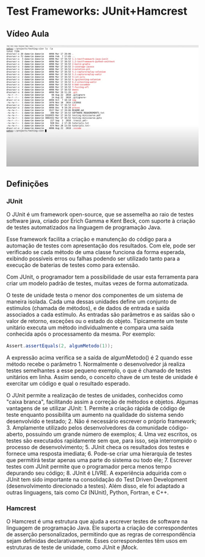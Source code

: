 # Test Frameworks: JUnit+Hamcrest

## Vídeo Aula 
[![Test Frameworks: JUnit+Hamcrest](ytpic.jpg)](https://youtu.be/GeQGAlpsUTk "Test Frameworks: JUnit+Hamcrest")

## Definições

### JUnit

O JUnit é um framework open-source, que se assemelha ao raio de testes software java, criado por Erich Gamma e Kent Beck, com suporte à criação de testes automatizados na linguagem de programação Java.

Esse framework facilita a criação e manutenção do código para a automação de testes com apresentação dos resultados. Com ele, pode ser verificado se cada método de uma classe funciona da forma esperada, exibindo possíveis erros ou falhas podendo ser utilizado tanto para a execução de baterias de testes como para extensão.

Com JUnit, o programador tem a possibilidade de usar esta ferramenta para criar um modelo padrão de testes, muitas vezes de forma automatizada.

O teste de unidade testa o menor dos componentes de um sistema de maneira isolada. Cada uma dessas unidades define um conjunto de estímulos (chamada de métodos), e de dados de entrada e saída associados a cada estímulo. As entradas são parâmetros e as saídas são o valor de retorno, exceções ou o estado do objeto. Tipicamente um teste unitário executa um método individualmente e compara uma saída conhecida após o processamento da mesma. Por exemplo:

```java 
Assert.assertEquals(2, algumMetodo(1));
```
A expressão acima verifica se a saída de algumMetodo() é 2 quando esse método recebe o parâmetro 1. Normalmente o desenvolvedor já realiza testes semelhantes a esse pequeno exemplo, o que é chamado de testes unitários em linha. Assim sendo, o conceito chave de um teste de unidade é exercitar um código e qual o resultado esperado.

O JUnit permite a realização de testes de unidades, conhecidos como "caixa branca", facilitando assim a correção de métodos e objetos.
Algumas vantagens de se utilizar JUnit:
    1. Permite a criação rápida de código de teste enquanto possibilita um aumento na qualidade do sistema sendo desenvolvido e testado;
    2. Não é necessário escrever o próprio framework;
    3. Amplamente utilizado pelos desenvolvedores da comunidade código-aberto, possuindo um grande número de exemplos;
    4. Uma vez escritos, os testes são executados rapidamente sem que, para isso, seja interrompido o processo de desenvolvimento;
    5. JUnit checa os resultados dos testes e fornece uma resposta imediata;
    6. Pode-se criar uma hierarquia de testes que permitirá testar apenas uma parte do sistema ou todo ele;
    7. Escrever testes com JUnit permite que o programador perca menos tempo depurando seu código;
    8. JUnit é LIVRE.
A experiência adquirida com o JUnit tem sido importante na consolidação do Test Driven Development (desenvolvimento direcionado a testes). Além disso, ele foi adaptado a outras linguagens, tais como C♯ (NUnit), Python, Fortran, e C++.

### Hamcrest

O Hamcrest é uma estrutura que ajuda a escrever testes de software na linguagem de programação Java. Ele suporta a criação de correspondentes de asserção personalizados, permitindo que as regras de correspondência sejam definidas declarativamente. Esses correspondentes têm usos em estruturas de teste de unidade, como JUnit e jMock.

